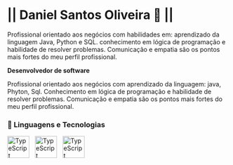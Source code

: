 #                    || Daniel Santos Oliveira 🙂 ||

Profissional orientado aos negócios com habilidades em: aprendizado da linguagem Java, 
Python e SQL. conhecimento em lógica de programação e habilidade de resolver problemas.
Comunicação e empatia são os pontos mais fortes do meu perfil profissional.

**Desenvolvedor de software**

Profissional orientado aos negócios com aprendizado da linguagem: java,
Phyton, Sql. Conhecimento em lógica de programação e habilidade de resolver problemas.
Comunicação e empatia são os pontos mais fortes do meu perfil profissional.

### 🤖 Linguagens e Tecnologias

  <img 
    align="left" 
    alt="TypeScript"
    title="TypeScript" 
    width="50px" 
    style="padding-right: 10px;" 
    src="https://cdn.jsdelivr.net/gh/devicons/devicon@latest/icons/java/java-original-wordmark.svg" 
  />
   <img
     align="left" 
    alt="TypeScript"
    title="TypeScript" 
    width="50px" 
    style="padding-right: 10px;" 
     src="https://cdn.jsdelivr.net/gh/devicons/devicon@latest/icons/python/python-original-wordmark.svg" 
  />
  <img 
    align="left" 
    alt="TypeScript"
    title="TypeScript" 
    width="50px" 
    style="padding-right: 10px;" 
    src="https://cdn.jsdelivr.net/gh/devicons/devicon@latest/icons/postgresql/postgresql-original-wordmark.svg" 
  />
          
          
          
